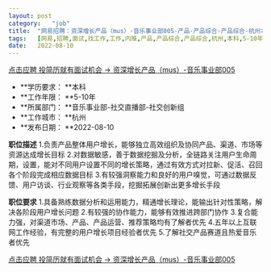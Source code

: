 ```yaml
---
layout:	post
category:	"job"
title:	"网易招聘：资深增长产品（mus）-音乐事业部005-产品-产品综合-产品综合-杭州本科5-10年"
tags:	[网易,招聘,面试,找工作,工作,内推,产品,产品综合,产品综合,杭州,本科,5-10年]
date:	2022-08-10
---
```


[点击应聘 投简历就有面试机会 -> 资深增长产品（mus）-音乐事业部005](http://mobile.bole.netease.com/bole/boleDetail?id=37554&employeeId=346f03c3cda5f04c&key=all)



- **学历要求： **本科
- **工作年限： **5-10年
- **所属部门： **音乐事业部-社交直播部-社交创新组
- **工作城市： **杭州
- **发布日期： **2022-08-10



**职位描述**
1.负责产品整体用户增长，能够独立高效组织及协同产品、渠道、市场等资源达成增长目标
2.对数据敏感，善于数据挖掘及分析，全链路关注用户生命周期，设置，能对不同用户设置不同的增长策略，通过有效方式对拉新、促活、召回各个阶段完成相应数据目标
3.有较强洞察能力和良好的用户嗅觉，可通过数据反馈、用户访谈、行业观察等各类手段，挖掘拓展创新出更多增长手段



**职位要求**
1.具备熟练数据分析和运用能力，精通增长理论，能输出针对性策略，解决各阶段用户增长问题
2.有较强的协作能力，能够有效推进跨部门协作
3.复合能力强，对渠道市场、产品、产品运营、推荐策略均有了解者优先
4.五年以上互联网工作经验，有完整的用户增长项目经验者优先
5.了解社交产品赛道且热爱音乐者优先



[点击应聘 投简历就有面试机会 -> 资深增长产品（mus）-音乐事业部005](http://mobile.bole.netease.com/bole/boleDetail?id=37554&employeeId=346f03c3cda5f04c&key=all)